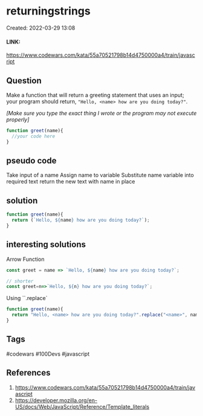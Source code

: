 # returningstrings

Created: 2022-03-29 13:08

#### LINK:

https://www.codewars.com/kata/55a70521798b14d4750000a4/train/javascript

## Question

Make a function that will return a greeting statement that uses an input; your program should return, `"Hello, <name> how are you doing today?"`.

_[Make sure you type the exact thing I wrote or the program may not execute properly]_

```javascript
function greet(name){
  //your code here
}
```

## pseudo code

Take input of a name
Assign name to variable
Substitute name variable into required text
return the new text with name in place

## solution

```javascript
function greet(name){
  return (`Hello, ${name} how are you doing today?`);
}
```

## interesting solutions

Arrow Function

```javascript
const greet = name => `Hello, ${name} how are you doing today?`;

// shorter
const greet=n=>`Hello, ${n} how are you doing today?`;
```

Using ``.replace`

```javascript
function greet(name){
  return "Hello, <name> how are you doing today?".replace("<name>", name);
}
```

## Tags

#codewars #100Devs #javascript 

## References

1. https://www.codewars.com/kata/55a70521798b14d4750000a4/train/javascript
2. https://developer.mozilla.org/en-US/docs/Web/JavaScript/Reference/Template_literals
